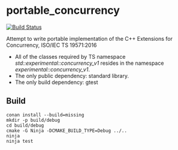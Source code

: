 # portable_concurrency

[![Build Status](https://travis-ci.org/VestniK/portable_concurency.svg?branch=master)](https://travis-ci.org/VestniK/portable_concurency)

Attempt to write portable implementation of the C++ Extensions for Concurrency, ISO/IEC TS 19571:2016

 * All of the classes required by TS namespace *std::experimental::concurrency_v1* resides in the namespace *experimental::concurrency_v1*.
 * The only public dependency: standard library.
 * The only build dependency: gtest

## Build

    conan install --build=missing
    mkdir -p build/debug
    cd build/debug
    cmake -G Ninja -DCMAKE_BUILD_TYPE=Debug ../..
    ninja
    ninja test
